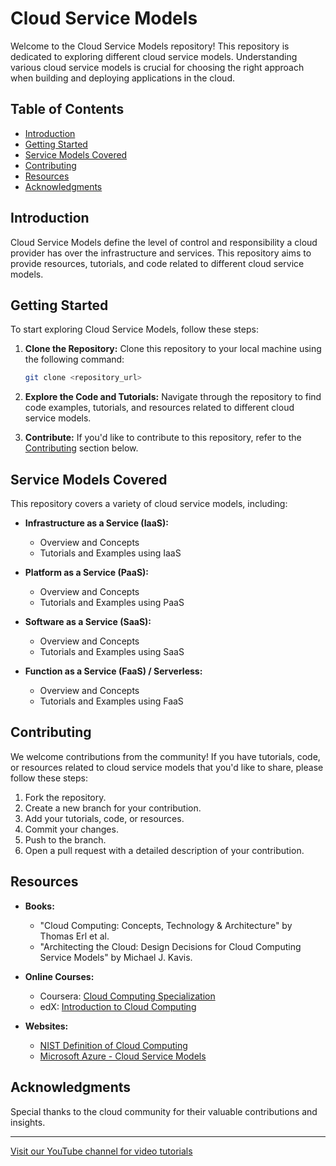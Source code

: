 # Cloud Service Models

Welcome to the Cloud Service Models repository! This repository is dedicated to exploring different cloud service models. Understanding various cloud service models is crucial for choosing the right approach when building and deploying applications in the cloud.

## Table of Contents

- [Introduction](#introduction)
- [Getting Started](#getting-started)
- [Service Models Covered](#service-models-covered)
- [Contributing](#contributing)
- [Resources](#resources)
- [Acknowledgments](#acknowledgments)

## Introduction

Cloud Service Models define the level of control and responsibility a cloud provider has over the infrastructure and services. This repository aims to provide resources, tutorials, and code related to different cloud service models.

## Getting Started

To start exploring Cloud Service Models, follow these steps:

1. **Clone the Repository:** Clone this repository to your local machine using the following command:
   ```bash
   git clone <repository_url>
   ```

2. **Explore the Code and Tutorials:** Navigate through the repository to find code examples, tutorials, and resources related to different cloud service models.

3. **Contribute:** If you'd like to contribute to this repository, refer to the [Contributing](#contributing) section below.

## Service Models Covered

This repository covers a variety of cloud service models, including:

- **Infrastructure as a Service (IaaS):**
  - Overview and Concepts
  - Tutorials and Examples using IaaS

- **Platform as a Service (PaaS):**
  - Overview and Concepts
  - Tutorials and Examples using PaaS

- **Software as a Service (SaaS):**
  - Overview and Concepts
  - Tutorials and Examples using SaaS

- **Function as a Service (FaaS) / Serverless:**
  - Overview and Concepts
  - Tutorials and Examples using FaaS

## Contributing

We welcome contributions from the community! If you have tutorials, code, or resources related to cloud service models that you'd like to share, please follow these steps:

1. Fork the repository.
2. Create a new branch for your contribution.
3. Add your tutorials, code, or resources.
4. Commit your changes.
5. Push to the branch.
6. Open a pull request with a detailed description of your contribution.

## Resources

- **Books:**
  - "Cloud Computing: Concepts, Technology & Architecture" by Thomas Erl et al.
  - "Architecting the Cloud: Design Decisions for Cloud Computing Service Models" by Michael J. Kavis.

- **Online Courses:**
  - Coursera: [Cloud Computing Specialization](https://www.coursera.org/specializations/cloud-computing)
  - edX: [Introduction to Cloud Computing](https://www.edx.org/course/introduction-to-cloud-computing)

- **Websites:**
  - [NIST Definition of Cloud Computing](https://www.nist.gov/publications/nist-special-publication-800-145)
  - [Microsoft Azure - Cloud Service Models](https://azure.microsoft.com/en-us/overview/what-is-cloud-computing/)

## Acknowledgments

Special thanks to the cloud community for their valuable contributions and insights.

---

[Visit our YouTube channel for video tutorials](<YouTube_Channel_Link>)